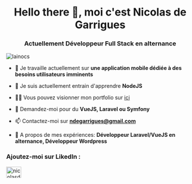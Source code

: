 <h1 align="center">Hello there 👋, moi c'est Nicolas de Garrigues</h1>
<h3 align="center">Actuellement Développeur Full Stack en alternance</h3>

<p align="left"> <img src="https://komarev.com/ghpvc/?username=lainocs&label=Profile%20views&color=0e75b6&style=flat" alt="lainocs" /> </p>

- 🔭 Je travaille actuellement sur **une application mobile dédiée à des besoins utilisateurs imminents**

- 🌱 Je suis actuellement entrain d'apprendre **NodeJS**

- 👨‍💻 Vous pouvez visionner mon portfolio sur [ici](https://ndegarrigues-portfolio.vercel.app/)

- 💬 Demandez-moi pour du **VueJS, Laravel ou Symfony**

- 📫 Contactez-moi sur **ndegarrigues@gmail.com**

- 📄 A propos de mes expériences: **Développeur Laravel/VueJS en alternance, Développeur Wordpress**

<h3 align="left">Ajoutez-moi sur LikedIn :</h3>
<p align="left">
<a href="https://linkedin.com/in/nicolasdegarrigues" target="blank"><img align="center" src="https://raw.githubusercontent.com/rahuldkjain/github-profile-readme-generator/master/src/images/icons/Social/linked-in-alt.svg" alt="nicolasdegarrigues" height="30" width="40" /></a>
</p>

